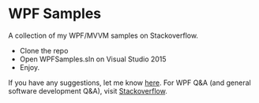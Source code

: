 # WPF Samples

A collection of my WPF/MVVM samples on Stackoverflow.

  - Clone the repo
  - Open WPFSamples.sln on Visual Studio 2015
  - Enjoy.

If you have any suggestions, let me know [here](https://github.com/High-Core/WPFSamples/issues).
For WPF Q&A (and general software development Q&A), visit [Stackoverflow](http://stackoverflow.com).